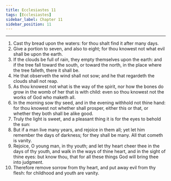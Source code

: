 ```yaml
---
title: Ecclesiastes 11
tags: [Ecclesiastes]
sidebar_label: Chapter 11
sidebar_position: 11
---
```


---
1. Cast thy bread upon the waters: for thou shalt find it after many days.
2. Give a portion to seven, and also to eight; for thou knowest not what evil shall be upon the earth.
3. If the clouds be full of rain, they empty themselves upon the earth: and if the tree fall toward the south, or toward the north, in the place where the tree falleth, there it shall be.
4. He that observeth the wind shall not sow; and he that regardeth the clouds shall not reap.
5. As thou knowest not what is the way of the spirit, nor how the bones do grow in the womb of her that is with child: even so thou knowest not the works of God who maketh all.
6. In the morning sow thy seed, and in the evening withhold not thine hand: for thou knowest not whether shall prosper, either this or that, or whether they both shall be alike good.
7. Truly the light is sweet, and a pleasant thing it is for the eyes to behold the sun:
8. But if a man live many years, and rejoice in them all; yet let him remember the days of darkness; for they shall be many. All that cometh is vanity.
9. Rejoice, O young man, in thy youth; and let thy heart cheer thee in the days of thy youth, and walk in the ways of thine heart, and in the sight of thine eyes: but know thou, that for all these things God will bring thee into judgment.
10. Therefore remove sorrow from thy heart, and put away evil from thy flesh: for childhood and youth are vanity.
